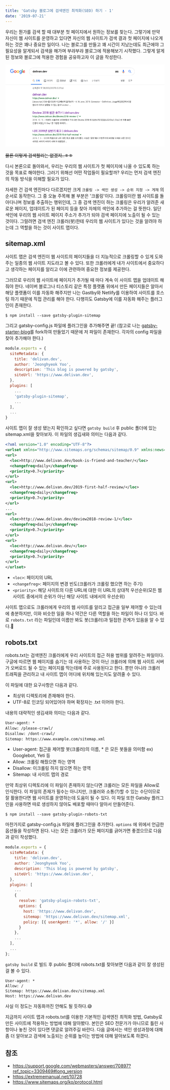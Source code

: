 ```yaml
---
title: 'Gatsby 블로그에 검색엔진 최적화(SEO) 하기 - 1'
date: '2019-07-21'
---
```


우리는 뭔가를 검색 할 때 대부분 첫 페이지에서 원하는 정보를 찾는다. 그렇기에 만약 자신이 웹 사이트를 운영하고 있다면 자신의 웹 사이트가 검색 결과 첫 페이지에 나오게 하는 것은 꽤나 중요한 일이다. 나는 블로그를 만들고 꽤 시간이 지났는데도 최근에야 그 필요성을 알게되서 검색을 해가며 부랴부랴 블로그에 적용해보기 시작했다. 그렇게 알게된 정보와 블로그에 적용한 경험을 공유하고자 이 글을 작성한다.

<img src="./search-delivan.png" alt="Search delivan.dev"/>

~~물론 이렇게 검색할리는 없겠지..ㅎㅎ~~


다시 본론으로 돌아와서, 우리는 우리의 웹 사이트가 첫 페이지에 나올 수 있도록 하는 것을 목표로 해야한다. 그러기 위해선 어떤 작업들이 필요할까? 우리는 먼저 검색 엔진의 작동 방식을 이해할 필요가 있다. 

자세한 건 검색 엔진마다 다르겠지만 크게 `크롤링 -> 색인 생성 -> 순위 지정 -> 게재` 의 순서로 동작한다. 그 중 오늘 주목해 볼 부분은 '크롤링'이다. 크롤링이란 웹 사이트를 돌아다니며 정보를 추출하는 행위인데, 그 중 검색 엔진이 하는 크롤링은 우리가 알려준 새로운 페이지, 업데이트가 된 페이지 등을 찾아 자체의 색인에 추가하는 걸 뜻한다. 일단 색인에 우리의 웹 사이트 페이지 주소가 추가가 되야 검색 페이지에 노출이 될 수 있는 것이다. 그럴려면 검색 엔진 크롤러(봇)한테 우리의 웹 사이트가 있다는 것을 알려야 하는데 그 역할을 하는 것이 사이트 맵이다.

## sitemap.xml
사이트 맵은 검색 엔진이 웹 사이트의 페이지들을 더 지능적으로 크롤링할 수 있게 도와주는 일종의 웹 사이트 지도라고 볼 수 있다. 또한 크롤러에게 내가 사이트에서 중요하다고 생각하는 페이지를 알리고 이에 관련하여 중요한 정보를 제공한다.

그러므로 우리의 웹 사이트에 페이지가 추가될 때 마다 계속 이 사이트 맵을 업데이트 해줘야 한다. 네이버 블로그나 티스토리 같은 특정 플랫폼 위에서 만든 페이지들은 알아서 해당 플랫폼이 이를 자동화 해주지만 나는 Gastby와 Netlify를 이용하여 사이트를 호스팅 하기 때문에 직접 관리를 해야 한다. 다행히도 Gatsby에 이를 자동화 해주는 플러그인이 존재한다.

```shell
$ npm install --save gatsby-plugin-sitemap
```
그리고 gatsby-config.js 파일에 플러그인을 추가해주면 끝! (참고로 나는 <a href="https://github.com/gatsbyjs/gatsby-starter-blog" target="_blank"> gatsby-starter-blog</a>를 fork하여 만들었기 때문에 저 파일이 존재한다. 각자의 config 파일을 찾아 추가해야 한다.)
```js
module.exports = {
  siteMetadata: {
    title: 'delivan.dev',
    author: 'Jeonghyeok Yoo',
    description: 'This blog is powered by gatsby',
    siteUrl: 'https://www.delivan.dev',
  },
  plugins: [
    ...
    'gatsby-plugin-sitemap',
    ...
  ],
  ...
}
```

사이트 맵이 잘 생성 됐는지 확인하고 싶다면 `gatsby build` 후 public 폴더에 있는 sitemap.xml을 찾아보자. 이 파일의 생김새와 의미는 다음과 같다.

```xml
<?xml version="1.0" encoding="UTF-8"?>
<urlset xmlns="http://www.sitemaps.org/schemas/sitemap/0.9" xmlns:news="http://www.google.com/schemas/sitemap-news/0.9" xmlns:xhtml="http://www.w3.org/1999/xhtml" xmlns:mobile="http://www.google.com/schemas/sitemap-mobile/1.0" xmlns:image="http://www.google.com/schemas/sitemap-image/1.1" xmlns:video="http://www.google.com/schemas/sitemap-video/1.1">
<url>
  <loc>http://www.delivan.dev/book-is-friend-and-teacher/</loc>
  <changefreq>daily</changefreq>
  <priority>0.7</priority> 
</url>
<url>
  <loc>http://www.delivan.dev/2019-first-half-review/</loc>
  <changefreq>daily</changefreq>
  <priority>0.7</priority>
</url>
...
<url>
  <loc>http://www.delivan.dev/deview2018-review-1/</loc>
  <changefreq>daily</changefreq>
  <priority>0.7</priority>
</url>
<url> 
  <loc>http://www.delivan.dev/</loc>
  <changefreq>daily</changefreq>
  <priority>0.7</priority>
</url>
</urlset>
```
- `<loc>`: 페이지의 URL
- `<changefreg>`: 페이지의 변경 빈도(크롤러가 크롤링 했으면 하는 주기)
- `<priority>`: 해당 사이트의 다른 URL에 대한 이 URL의 상대적 우선순위(모든 웹 사이트 중에서의 순위가 아닌 해당 사이트 내에서의 우선순위)

사이트 맵으로도 크롤러에게 우리의 웹 사이트를 알리고 접근을 일부 제어할 수 있는데에 충분하지만, 이와 비슷한 일을 하나 약간은 다른 역할을 하는 파일이 하나 더 있다. 바로 `robots.txt` 라는 파일인데 이름만 봐도 봇(크롤러)과 밀접한 관계가 있음을 알 수 있다.🤖

## robots.txt
robots.txt는 검색엔진 크롤러에게 우리 사이트의 접근 허용 범위를 알려주는 파일이다. 구글에 따르면 웹 페이지를 숨기는 데 사용하는 것이 아닌 크롤러에 의해 웹 사이트 서버가 오버로드 될 수 있는 페이지를 막는데에 주로 사용된다고 한다. 뿐만 아니라 크롤러 트래픽을 관리하고 내 사이트 맵이 어디에 위치해 있는지도 알려줄 수 있다. 

이 파일에 대한 요구사항은 다음과 같다.
- 최상위 디렉토리에 존재해야 한다.
- UTF-8로 인코딩 되어있어야 하며 확장자는 .txt 이어야 한다.

내용의 대략적인 생김새와 의미는 다음과 같다.
```txt
User-agent: *
Allow: /please-crawl/
Disallow: /dont-crawl/
Sitemap: https://www.example.com/sitemap.xml
```

- User-agent: 접근을 제어할 봇(크롤러)의 이름, * 은 모든 봇들을 의미함 ex) Googlebot, Yeti 등
- Allow: 크롤링 해줬으면 하는 영역
- Disallow: 이크롤링 하지 않으면 하는 영역
- Sitemap: 내 사이트 맵의 경로

만약 최상위 디렉토리에 이 파일이 존재하지 않는다면 크롤러는 모든 파일을 Allow로 인식한다. 이 파일의 존재가 필수는 아니지만, 크롤러와 소통(?)할 수 있는 수단이므로 잘 활용한다면 웹 사이트를 운영하는데 도움이 될 수 있다. 이 파일 또한 Gatsby 플러그인을 사용하면 따로 생성하지 않아도 배포할 때마다 알아서 만들어준다.

```shell
$ npm install --save gatsby-plugin-robots-txt
```

마찬가지로 gatsby-config.js 파일에 플러그인을 추가한다. `options` 에 위에서 언급한 옵션들을 작성하면 된다. 나는 모든 크롤러가 모든 페이지를 긁어가면 좋겠으므로 다음과 같이 작성했다.
```js
module.exports = {
  siteMetadata: {
    title: 'delivan.dev',
    author: 'Jeonghyeok Yoo',
    description: 'This blog is powered by gatsby',
    siteUrl: 'https://www.delivan.dev',
  },
  plugins: [
    ...
    {
      resolve: 'gatsby-plugin-robots-txt',
      options: {
        host: 'https://www.delivan.dev',
        sitemap: 'https://www.delivan.dev/sitemap.xml',
        policy: [{ userAgent: '*', allow: '/' }]
      }
    },
    ...
  ],
  ...
};
```

`gatsby build` 로 빌드 후 public 폴더에 robots.txt를 찾아보면 다음과 같이 잘 생성된걸 볼 수 있다.

```
User-agent: *
Allow: /
Sitemap: https://www.delivan.dev/sitemap.xml
Host: https://www.delivan.dev
```
사실 이 정도는 자동화까진 안해도 될 듯하다.😅

지금까지 사이트 맵과 robots.txt를 이용한 기본적인 검색엔진 최적화 방법, Gatsby로 만든 사이트에 적용하는 방법에 대해 알아봤다. 본인은 SEO 전문가가 아니므로 틀린 사항이나 놓친 것이 있다면 댓글로 알려주길 바란다. 다음 글에서는 색인 생성과정에 대해 좀 더 알아보고 검색에 노출되는 순위를 높이는 방법에 대해 알아보도록 하겠다.

## 참조

- <a href="https://support.google.com/webmasters/answer/70897?ref_topic=3309469#long_version">https://support.google.com/webmasters/answer/70897?ref_topic=3309469#long_version</a>
- <a href="https://extrememanual.net/10728">https://extrememanual.net/10728</a>
- <a href="https://www.sitemaps.org/ko/protocol.html">https://www.sitemaps.org/ko/protocol.html</a>